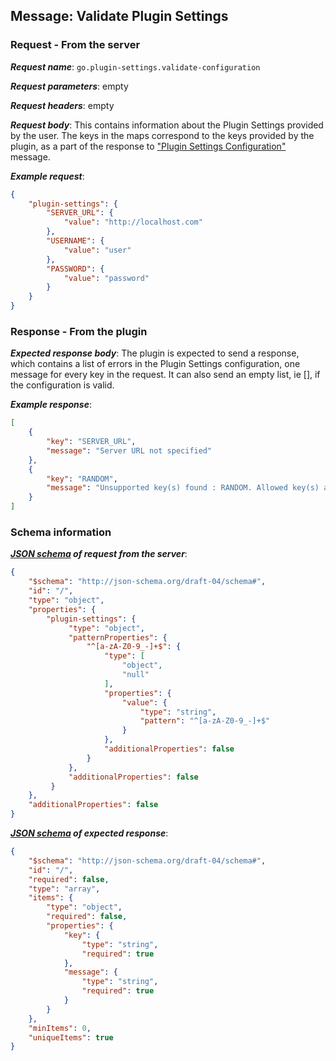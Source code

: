 ## Message: Validate Plugin Settings
 
### Request - From the server

***Request name***: `go.plugin-settings.validate-configuration`

***Request parameters***: empty

***Request headers***: empty

***Request body***: This contains information about the Plugin Settings provided by the user. The keys in the maps correspond to the keys provided by the plugin, as a part of the response to ["Plugin Settings Configuration"](plugin_settings_configuration.md) message.

***Example request***:

```json
{
    "plugin-settings": {
        "SERVER_URL": {
            "value": "http://localhost.com"
        },
        "USERNAME": {
            "value": "user"
        },
        "PASSWORD": {
            "value": "password"
        }
    }
}
```

### Response - From the plugin

***Expected response body***: The plugin is expected to send a response, which contains a list of errors in the Plugin Settings configuration, one message for every key in the request. It can also send an empty list, ie [], if the configuration is valid.

***Example response***:

```json
[
    {
        "key": "SERVER_URL",
        "message": "Server URL not specified"
    },
    {
        "key": "RANDOM",
        "message": "Unsupported key(s) found : RANDOM. Allowed key(s) are : SERVER_URL, USERNAME, PASSWORD"
    }
]
```

### Schema information

***[JSON schema](http://json-schema.org) of request from the server***:

```json
{
    "$schema": "http://json-schema.org/draft-04/schema#",
    "id": "/",
    "type": "object",
    "properties": {
        "plugin-settings": {
             "type": "object",
             "patternProperties": {
                 "^[a-zA-Z0-9_-]+$": {
                     "type": [
                         "object",
                         "null"
                     ],
                     "properties": {
                         "value": {
                             "type": "string",
                             "pattern": "^[a-zA-Z0-9_-]+$"
                         }
                     },
                     "additionalProperties": false
                 }
             },
             "additionalProperties": false
         }
    },
    "additionalProperties": false
}
```

***[JSON schema](http://json-schema.org) of expected response***:

```json
{
    "$schema": "http://json-schema.org/draft-04/schema#",
    "id": "/",
    "required": false,
    "type": "array",
    "items": {
        "type": "object",
        "required": false,
        "properties": {
            "key": {
                "type": "string",
                "required": true
            },
            "message": {
                "type": "string",
                "required": true
            }
        }
    },
    "minItems": 0,
    "uniqueItems": true
}
```
